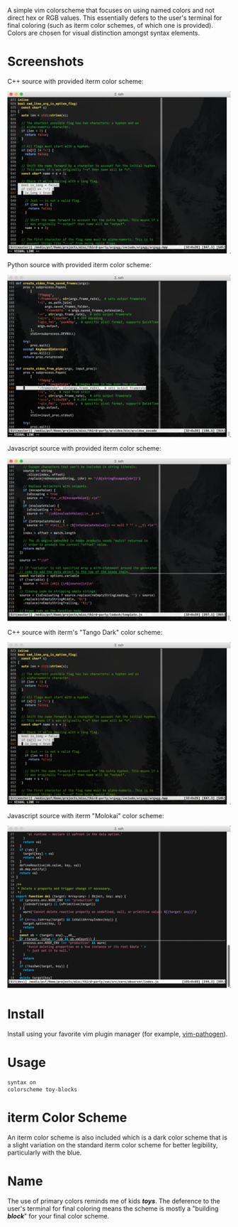 A simple vim colorscheme that focuses on using named colors and not direct hex or RGB values. This essentially defers to the user's terminal for final coloring (such as iterm color schemes, of which one is provided). Colors are chosen for visual distinction amongst syntax elements.

# Screenshots

C++ source with provided iterm color scheme:

![](./screenshots/cpp-with-toy-blocks.png)

Python source with provided iterm color scheme:

![](./screenshots/python-with-toy-blocks.png)

Javascript source with provided iterm color scheme:

![](./screenshots/javascript-with-toy-blocks.png)

C++ source with iterm's "Tango Dark" color scheme:

![](./screenshots/cpp-with-tango-dark.png)

Javascript source with iterm "Molokai" color scheme:

![](./screenshots/javascript-with-molokai.png)

# Install

Install using your favorite vim plugin manager (for example, [vim-pathogen](https://github.com/tpope/vim-pathogen)).

# Usage

```VimL
syntax on
colorscheme toy-blocks
```

# iterm Color Scheme

An iterm color scheme is also included which is a dark color scheme that is a slight variation on the standard iterm color scheme for better legibility, particularly with the blue.

# Name

The use of primary colors reminds me of kids ***toys***. The deference to the user's terminal for final coloring means the scheme is mostly a "building ***block***" for your final color scheme.
